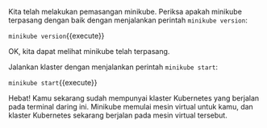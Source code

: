 Kita telah melakukan pemasangan minikube. Periksa apakah minikube terpasang dengan baik dengan menjalankan perintah `minikube version`:

`minikube version`{{execute}}

OK, kita dapat melihat minikube telah terpasang.

Jalankan klaster dengan menjalankan perintah `minikube start`:

`minikube start`{{execute}}

Hebat! Kamu sekarang sudah mempunyai klaster Kubernetes yang berjalan pada terminal daring ini. Minikube memulai mesin virtual untuk kamu, dan klaster Kubernetes sekarang berjalan pada mesin virtual tersebut.
